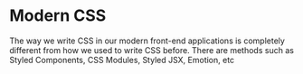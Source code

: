 # Modern CSS

The way we write CSS in our modern front-end applications is completely different from how we used to write CSS before. There are methods such as Styled Components, CSS Modules, Styled JSX, Emotion, etc
